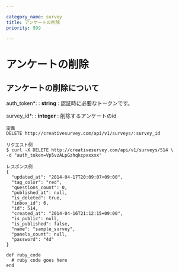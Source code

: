 ```yaml
---

category_name: survey
title: アンケートの削除
priority: 999

---
```


# アンケートの削除

## アンケートの削除について

auth_token*:
: __string__
: 認証時に必要なトークンです。

survey_id*:
: __integer__
: 削除するアンケートのid

~~~
定義
DELETE http://creativesurvey.com/api/v1/surveys/:survey_id

リクエスト例
$ curl -X DELETE http://creativesurvey.com/api/v1/surveys/514 \
-d "auth_token=Vp5vzALpGzhqkcpxxxxx"

レスポンス例
{
  "updated_at": "2014-04-17T20:09:07+09:00",
  "tag_color": "red",
  "questions_count": 0,
  "published_at": null,
  "is_deleted": true,
  "inbox_id": 6,
  "id": 514,
  "created_at": "2014-04-16T21:12:15+09:00",
  "is_public": null,
  "is_published": false,
  "name": "sample_survey",
  "panels_count": null,
  "password": "4d"
}
~~~

~~~
def ruby_code
  # ruby code goes here
end
~~~

